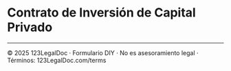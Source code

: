 # Contrato de Inversión de Capital Privado

---
© 2025 123LegalDoc · Formulario DIY · No es asesoramiento legal · Términos: 123LegalDoc.com/terms
